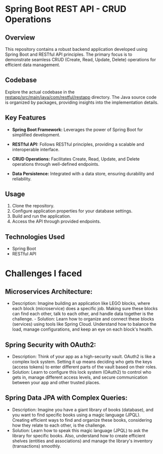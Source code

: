 # Spring Boot REST API - CRUD Operations

## Overview

This repository contains a robust backend application developed using Spring Boot and RESTful API principles. The primary focus is to demonstrate seamless CRUD (Create, Read, Update, Delete) operations for efficient data management.

## Codebase

Explore the actual codebase in the [restapp/src/main/java/com/restful/restapp](https://github.com/ADITYA-MAHAJAN-07/Springboot-REST-API-CURD-operations/tree/9a8ac5a89f127302dfe3ecd0a5f530a5d92e016d/restapp/src/main/java/com/restful/restapp) directory. The Java source code is organized by packages, providing insights into the implementation details.

## Key Features

- **Spring Boot Framework:** Leverages the power of Spring Boot for simplified development.
  
- **RESTful API:** Follows RESTful principles, providing a scalable and interoperable interface.

- **CRUD Operations:** Facilitates Create, Read, Update, and Delete operations through well-defined endpoints.

- **Data Persistence:** Integrated with a data store, ensuring durability and reliability.

## Usage

1. Clone the repository.
2. Configure application properties for your database settings.
3. Build and run the application.
4. Access the API through provided endpoints.

## Technologies Used

- Spring Boot
- RESTful API
# Challenges I faced  
## Microservices Architecture:

   - Description: Imagine building an application like LEGO blocks, where each block (microservice) does a specific job. Making sure these blocks can find each other, talk to each other, and handle data together is the challenge.
    - Solution: Learn how to organize and connect these blocks (services) using tools like Spring Cloud. Understand how to balance the load, manage configurations, and keep an eye on each block's health.

## Spring Security with OAuth2:

   - Description: Think of your app as a high-security vault. OAuth2 is like a complex lock system. Setting it up means deciding who gets the keys (access tokens) to enter different parts of the vault based on their roles.
   - Solution: Learn to configure this lock system (OAuth2) to control who gets in, manage different access levels, and secure communication between your app and other trusted places.

## Spring Data JPA with Complex Queries:

   - Description: Imagine you have a giant library of books (database), and you want to find specific books using a magic language (JPQL). Creating efficient ways to find and organize these books, considering how they relate to each other, is the challenge.
   - Solution: Learn how to speak this magic language (JPQL) to ask the library for specific books. Also, understand how to create efficient shelves (entities and associations) and manage the library's inventory (transactions) smoothly.



